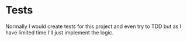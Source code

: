 # Tests
Normally I would create tests for this project and even try to TDD but as I have limited time I'll just implement the logic.